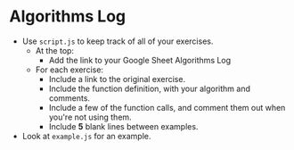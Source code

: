 # Algorithms Log

* Use `script.js` to keep track of all of your exercises. 
  * At the top:
    * Add the link to your Google Sheet Algorithms Log
  * For each exercise:
    * Include a link to the original exercise.
    * Include the function definition, with your algorithm and comments.
    * Include a few of the function calls, and comment them out when you're not using them.
    * Include **5** blank lines between examples.
* Look at `example.js` for an example.
